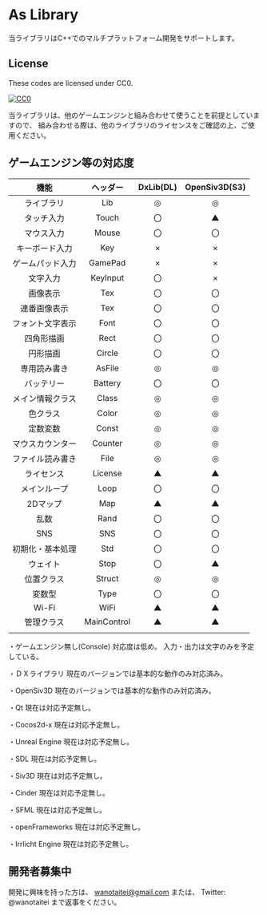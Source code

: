 ﻿# As Library
当ライブラリはC++でのマルチプラットフォーム開発をサポートします。

## License

These codes are licensed under CC0.

[![CC0](http://i.creativecommons.org/p/zero/1.0/88x31.png "CC0")](http://creativecommons.org/publicdomain/zero/1.0/deed.ja)

当ライブラリは、他のゲームエンジンと組み合わせて使うことを前提としていますので、
組み合わせる際は、他のライブラリのライセンスをご確認の上、ご使用ください。

## ゲームエンジン等の対応度

| 機能 | ヘッダー | DxLib(DL) | OpenSiv3D(S3) |
|:---:|:---:|:---:|:---:|
| ライブラリ | Lib | ◎ | ◎ |
| タッチ入力 | Touch | 〇 | ▲ |
| マウス入力 | Mouse | 〇 | 〇 |
| キーボード入力 | Key | × | × |
| ゲームパッド入力 | GamePad | × | × |
| 文字入力 | KeyInput | 〇 | × |
| 画像表示 | Tex | 〇 | 〇 |
| 連番画像表示 | Tex | 〇 | 〇 |
| フォント文字表示 | Font | 〇 | 〇 |
| 四角形描画 | Rect | 〇 | 〇 |
| 円形描画 | Circle | 〇 | 〇 |
| 専用読み書き | AsFile | ◎ | ◎ |
| バッテリー | Battery | 〇 | 〇 |
| メイン情報クラス | Class | ◎ | ◎ |
| 色クラス | Color | ◎ | ◎ |
| 定数変数 | Const | ◎ | ◎ |
| マウスカウンター | Counter | ◎ | ◎ |
| ファイル読み書き | File | ◎ | ◎ |
| ライセンス | License | ▲ | ▲ |
| メインループ | Loop | 〇 | 〇 |
| 2Dマップ | Map | ▲ | ▲ |
| 乱数 | Rand | 〇 | 〇 |
| SNS | SNS | 〇 | 〇 |
| 初期化・基本処理 | Std | 〇 | 〇 |
| ウェイト | Stop | 〇 | ▲ |
| 位置クラス | Struct | ◎ | ◎ |
| 変数型 | Type | 〇 | 〇 |
| Wi-Fi | WiFi | ▲ | ▲ |
| 管理クラス | MainControl | ▲ | ▲ |
|  |  |  |  |


・ゲームエンジン無し(Console)
対応度は低め。
入力・出力は文字のみを予定している。

・ＤＸライブラリ
現在のバージョンでは基本的な動作のみ対応済み。

・OpenSiv3D
現在のバージョンでは基本的な動作のみ対応済み。

・Qt
現在は対応予定無し。

・Cocos2d-x
現在は対応予定無し。

・Unreal Engine
現在は対応予定無し。

・SDL
現在は対応予定無し。

・Siv3D
現在は対応予定無し。

・Cinder
現在は対応予定無し。

・SFML
現在は対応予定無し。

・openFrameworks
現在は対応予定無し。

・Irrlicht Engine
現在は対応予定無し。

## 開発者募集中

開発に興味を持った方は、
wanotaitei@gmail.com
または、
Twitter: @wanotaitei
まで返事をください。